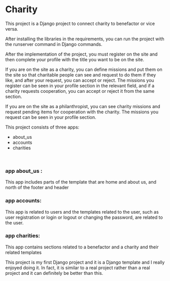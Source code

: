 # Charity
This project is a Django project to connect charity to benefactor or vice versa.


After installing the libraries in the requirements, you can run the project with the runserver command in Django commands.


After the implementation of the project, you must register on the site and then complete your profile with the title you want to be on the site.


If you are on the site as a charity, you can define missions and put them on the site so that charitable people can see and request to do them if they like, and after your request, you can accept or reject.
The missions you register can be seen in your profile section in the relevant field, and if a charity requests cooperation, you can accept or reject it from the same section.


If you are on the site as a philanthropist, you can see charity missions and request pending items for cooperation with the charity.
The missions you request can be seen in your profile section.



This project consists of three apps:<br>
<ul>
<li>about_us</li>
<li>accounts</li>
<li>charities</li>
</ul>
<br>
<h3>app about_us : </h3>
<p>This app includes parts of the template that are home and about us, and north of the footer and header </p>
<h3> app accounts: </h3>
<p>This app is related to users and the templates related to the user, such as user registration or login or logout or changing the password, are related to the user.
</p>
<h3> app charities: </h3>
<p>This app contains sections related to a benefactor and a charity and their related templates</p>
<p>
This project is my first Django project and it is a Django template and I really enjoyed doing it.
In fact, it is similar to a real project rather than a real project and it can definitely be better than this.</p>
